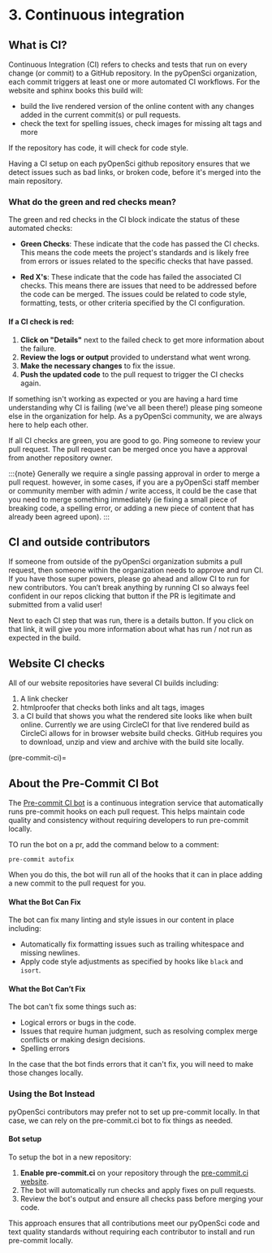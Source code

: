 # 3. Continuous integration

## What is CI?

Continuous Integration (CI) refers to checks and tests that run on every change (or commit) to a GitHub repository. In the pyOpenSci organization, each commit
triggers at least one or more automated CI workflows. For the website and sphinx books this build will:

* build the live rendered version of the online content with any changes added in the current commit(s) or pull requests.
* check the text for spelling issues, check images for missing alt tags and more

If the repository has code, it will check for code style.

Having a CI setup on each pyOpenSci github repository ensures that we detect issues such as bad links, or broken code, before it's merged into the main repository.

### What do the green and red checks mean?

The green and red checks in the CI block indicate the status of these automated
checks:

* **Green Checks**: These indicate that the code has passed the CI  checks. This means the code meets the project's standards and is likely
free from errors or issues related to the specific checks that have passed.

* **Red X's**: These indicate that the code has failed the associated CI   checks. This means there are issues that need to be addressed before the code can be merged. The issues could be related to code style, formatting, tests, or other criteria specified by the CI configuration.

#### If a CI check is red:

1. **Click on "Details"** next to the failed check to get more information about the failure.
2. **Review the logs or output** provided to understand what went wrong.
3. **Make the necessary changes** to fix the issue.
4. **Push the updated code** to the pull request to trigger the CI checks again.

If something isn't working as expected or you are having a hard time understanding why CI is failing (we've all been there!) please ping someone else in the organization for help. As a pyOpenSci community, we are always here to help each other.

If all CI checks are green, you are good to go. Ping someone to review your pull request. The pull request can be merged once you have a approval from another repository owner.

:::{note}
Generally we require a single passing approval in order to merge a pull request. however, in some cases, if you are a pyOpenSci staff member or community member with admin / write access, it could be the case that you need to merge something immediately (ie fixing a small piece of breaking code, a spelling error, or adding a new piece of content that has already been agreed upon).
:::


## CI and outside contributors

If someone from outside of the pyOpenSci organization submits a pull request, then someone within the organization needs to approve and run CI. If you
have those super powers, please go ahead and allow CI to run for new contributors. You can’t break anything by running CI so always feel confident in our repos clicking that button if the PR is legitimate and submitted from a valid user!

Next to each CI step that was run, there is a details button. If you click on that link, it will give you more information about what has run / not run as expected in the build.

## Website CI checks
All of our website repositories have several CI builds including:

1. A link checker
2. htmlproofer that checks both links and alt tags, images
3. a CI build that shows you what the rendered site looks like when built online. Currently we are using CircleCI for that live rendered build as CircleCi allows for in browser website build checks. GitHub requires you to download, unzip and view and archive with the build site locally.


(pre-commit-ci)=
## About the Pre-Commit CI Bot

The [Pre-commit CI bot](https://pre-commit.ci/) is a continuous integration service that automatically
runs pre-commit hooks on each pull request. This helps maintain code quality
and consistency without requiring developers to run pre-commit locally.

TO run the bot on a pr, add the command below to a comment:

`pre-commit autofix`

When you do this, the bot will run all of the hooks that it can in place adding
a new commit to the pull request for you.

#### What the Bot Can Fix

The bot can fix many linting and style issues in our content in place including:

* Automatically fix formatting issues such as trailing whitespace and missing
  newlines.
* Apply code style adjustments as specified by hooks like `black` and `isort`.

#### What the Bot Can’t Fix

The bot can't fix some things such as:

* Logical errors or bugs in the code.
* Issues that require human judgment, such as resolving complex merge
  conflicts or making design decisions.
* Spelling errors

In the case that the bot finds errors that it can't fix, you will need to
make those changes locally.

### Using the Bot Instead

pyOpenSci contributors may prefer not to set up pre-commit locally. In that case,
we can rely on the pre-commit.ci bot to fix things as needed.

#### Bot setup

To setup the bot in a new repository:

1. **Enable pre-commit.ci** on your repository through the
   [pre-commit.ci website](https://pre-commit.ci/).
2. The bot will automatically run checks and apply fixes on pull requests.
3. Review the bot's output and ensure all checks pass before merging your code.

This approach ensures that all contributions meet our pyOpenSci code and
text quality standards without requiring each contributor to install and run
pre-commit locally.
